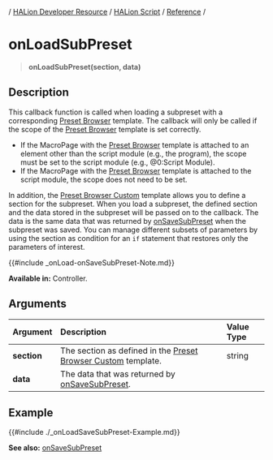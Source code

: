 / [HALion Developer Resource](../../HALion-Developer-Resource.md) / [HALion Script](./HALion-Script.md) / [Reference](./Reference.md) /

# onLoadSubPreset

>**onLoadSubPreset(section, data)**

## Description

This callback function is called when loading a subpreset with a corresponding [Preset Browser](../../HALion-Macro-Page/pages/Preset-Browser.md) template. The callback will only be called if the scope of the [Preset Browser](../../HALion-Macro-Page/pages/Preset-Browser.md) template is set correctly.

* If the MacroPage with the [Preset Browser](../../HALion-Macro-Page/pages/Preset-Browser.md) template is attached to an element other than the script module (e.g., the program), the scope must be set to the script module (e.g., @0:Script Module).
* If the MacroPage with the [Preset Browser](../../HALion-Macro-Page/pages/Preset-Browser.md) template is attached to the script module, the scope does not need to be set.

In addition, the [Preset Browser Custom](../../HALion-Macro-Page/pages/Preset-Browser-Custom.md) template allows you to define a section for the subpreset. When you load a subpreset, the defined section and the data stored in the subpreset will be passed on to the callback. The data is the same data that was returned by [onSaveSubPreset](./onSaveSubPreset.md) when the subpreset was saved. You can manage different subsets of parameters by using the section as condition for an ``if`` statement that restores only the parameters of interest.

{{#include _onLoad-onSaveSubPreset-Note.md}}

**Available in:** Controller.

## Arguments

|Argument|Description|Value Type|
|:-|:-|:-|
|**section**|The section as defined in the [Preset Browser Custom](../../HALion-Macro-Page/pages/Preset-Browser-Custom.md) template.|string|
|**data**|The data that was returned by [onSaveSubPreset](./onSaveSubPreset.md).||

## Example

{{#include ./_onLoadSaveSubPreset-Example.md}}

**See also:** [onSaveSubPreset](./onSaveSubPreset.md)